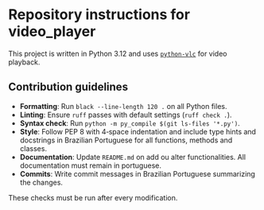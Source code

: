 # Repository instructions for video_player

This project is written in Python 3.12 and uses [`python-vlc`](https://pypi.org/project/python-vlc/) for video playback.

## Contribution guidelines

- **Formatting**: Run `black --line-length 120 .` on all Python files.
- **Linting**: Ensure `ruff` passes with default settings (`ruff check .`).
- **Syntax check**: Run `python -m py_compile $(git ls-files '*.py')`.
- **Style**: Follow PEP 8 with 4‑space indentation and include type hints and docstrings in Brazilian Portuguese for all functions, methods and classes.
- **Documentation**: Update `README.md` on add ou alter functionalities. All documentation must remain in portuguese.
- **Commits**: Write commit messages in Brazilian Portuguese summarizing the changes.

These checks must be run after every modification.